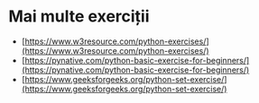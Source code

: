 # Mai multe exerciții

* [https://www.w3resource.com/python-exercises/](https://www.w3resource.com/python-exercises/)
* [https://pynative.com/python-basic-exercise-for-beginners/](https://pynative.com/python-basic-exercise-for-beginners/)
* [https://www.geeksforgeeks.org/python-set-exercise/](https://www.geeksforgeeks.org/python-set-exercise/)



